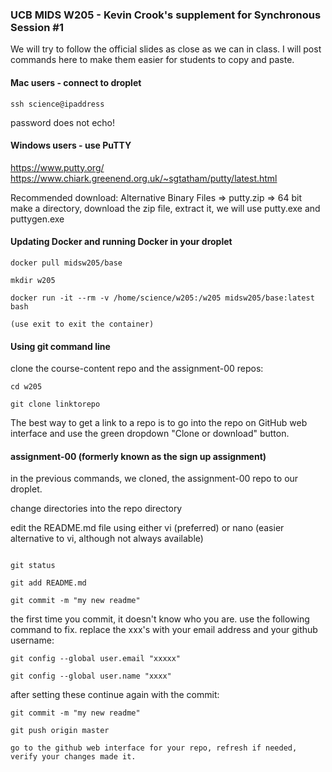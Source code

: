 ### UCB MIDS W205 - Kevin Crook's supplement for Synchronous Session #1

We will try to follow the official slides as close as we can in class.  I will post commands here to make them easier for students to copy and paste.

#### Mac users - connect to droplet

```
ssh science@ipaddress
```
password does not echo!

#### Windows users - use PuTTY

https://www.putty.org/
https://www.chiark.greenend.org.uk/~sgtatham/putty/latest.html

Recommended download: Alternative Binary Files => putty.zip => 64 bit
make a directory, download the zip file, extract it, we will use putty.exe and puttygen.exe

#### Updating Docker and running Docker in your droplet

```
docker pull midsw205/base

mkdir w205

docker run -it --rm -v /home/science/w205:/w205 midsw205/base:latest bash

(use exit to exit the container)
```

#### Using git command line

clone the course-content repo and the assignment-00 repos:

```
cd w205

git clone linktorepo

```

The best way to get a link to a repo is to go into the repo on GitHub web interface and use the green dropdown "Clone or download" button.

#### assignment-00 (formerly known as the sign up assignment)

in the previous commands, we cloned, the assignment-00 repo to our droplet.

change directories into the repo directory

edit the README.md file using either vi (preferred) or nano (easier alternative to vi, although not always available)

```

git status

git add README.md

git commit -m "my new readme"

```

the first time you commit, it doesn't know who you are.  use the following command to fix.  replace the xxx's with your email address and your github username:

```
git config --global user.email "xxxxx"

git config --global user.name "xxxx"
```

after setting these continue again with the commit:

```
git commit -m "my new readme"

git push origin master

go to the github web interface for your repo, refresh if needed, verify your changes made it.

```
